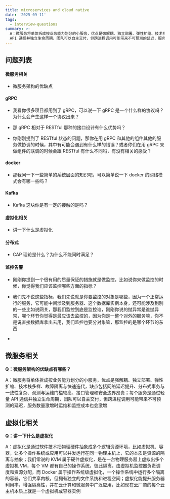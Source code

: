 ```yaml
---
title: microservices and cloud native
date: '2025-09-11'
tags:
  - interview-questions
summary: >-
  A：微服务将单体拆成按业务能力划分的小服务，优点是强解耦、独立部署、弹性扩缩、技术栈多样、故障隔离与快速迭代，缺点包括网络延迟提升、分布式事务与一致性复杂、观测与运维门槛较高、接口管理和安全边界昂贵；每个服务是通过轻量
  API 通信并独立生命周期，团队可以自主交付，但跨进程调用可能带来不可预测的延迟，服务数量激增时运维和监控成本也会激增
---
```

## 问题列表
#### 微服务相关

* 微服务架构的优缺点

#### gRPC

* 我看你很多项目都用到了 gRPC，可以说一下 gRPC 是一个什么样的协议吗？为什么会产生这样一个协议出来？

* 那 gRPC 相对于 RESTful 那种的接口设计有什么优势吗？

* 你刚刚提到了 RESTful 状态的问题，那你在用 gRPC 和其他的组件其他的服务做协调的时候，其中有可能会遇到有什么样的错误？或者你们在用 gRPC 来做组件的联调的时候会跟 RESTful 有什么不同吗，有没有相关的感受？

#### docker

* 那我问一下一些简单的系统层面的知识吧，可以简单说一下 docker 的网络模式会有哪一些吗？

#### Kafka

* Kafka 这块你是有一定的接触的是吗？

#### 虚拟化相关

* 讲一下什么是虚拟化

#### 分布式

* CAP 理论是什么？为什么不能同时满足？

#### 监控告警

* 刚刚你提到一个很有用的质量保证的措施就是做监控，比如说你来做监控的时候，你觉得我们应该监控哪些方面的指标？

* 我们先不说这些指标，我们先说就是你要监控的对象是哪些，因为一个正常运行的服务，它可能中间涉及到服务器、这个数据库实例本身，还可能涉及到别的一些比如说网关，那我们监控到底是监控谁，刚刚你说的抛异常是谁抛异常，哪个环节你觉得是最应该去监控的，因为你是一整个对外的服务嘛，你不是说直接数据库拿出去用，我们监控也要分对象嘛，那监控的是哪个环节的东西

* 

## 微服务相关
**Q：微服务架构的优缺点有哪些？**

A：微服务将单体拆成按业务能力划分的小服务，优点是强解耦、独立部署、弹性扩缩、技术栈多样、故障隔离与快速迭代，缺点包括网络延迟提升、分布式事务与一致性复杂、观测与运维门槛较高、接口管理和安全边界昂贵；每个服务是通过轻量 API 通信并独立生命周期，团队可以自主交付，但跨进程调用可能带来不可预测的延迟，服务数量激增时运维和监控成本也会激增

## 虚拟化相关
**Q：讲一下什么是虚拟化**

A：虚拟化是通过软件技术把物理硬件抽象成多个逻辑资源环境，比如虚拟机、容器，让多个操作系统或应用可以并发运行在同一物理主机上，它的本质是资源的隔离与抽象；我们常说的 KVM 属于硬件虚拟化，是在一台物理服务器上虚拟出多个虚拟机 VM，每个 VM 都有自己的操作系统，彼此隔离，由虚拟机监控器负责调度和资源分配，而 Docker 属于操作系统级虚拟化，一个操作系统中运行多个隔离的容器，它们共享内核，但拥有独立的文件系统和进程空间；虚拟化能提升服务器利用率，增强隔离性，并在云计算和微服务中广泛应用，比如现在云厂商的每个云主机本质上就是一个虚拟机或容器实例
